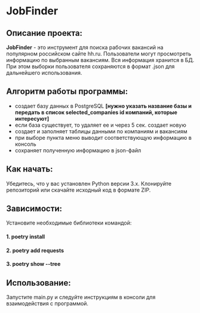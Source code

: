 # JobFinder

## Описание проекта:
**JobFinder** - это инструмент для поиска рабочих вакансий на популярном российском сайте hh.ru. 
Пользователи могут просмотреть информацию по выбранным вакансиям.
Вся информация хранится в БД. При этом выборки пользователя сохраняются в формат .json для дальнейшего использования.

## Алгоритм работы программы:
- создает базу данных в PostgreSQL
**[нужно указать название базы и передать в список selected_companies id компаний, которые интересуют]**
- если база существует, то удаляет ее и через 5 сек. создает новую
- создает и заполняет таблицы данными по компаниям и вакансиям
- при выборе пункта меню выводит соответствующую информацию в консоль
- сохраняет полученную информацию в json-файл 



## Как начать:
Убедитесь, что у вас установлен Python версии 3.x. Клонируйте репозиторий или скачайте исходный код в формате ZIP.

## Зависимости:
Установите необходимые библиотеки командой:
#### 1. poetry install
#### 2. poetry add requests
#### 3. poetry show --tree


## Использование:
Запустите main.py и следуйте инструкциям в консоли для взаимодействия с программой.






